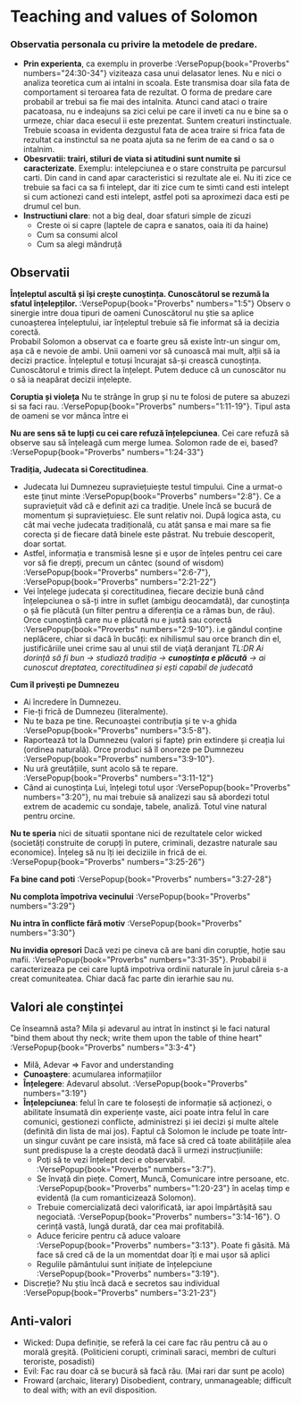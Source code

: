 # Teaching and values of Solomon

### Observatia personala cu privire la metodele de predare. 
- **Prin experienta**, ca exemplu in proverbe :VersePopup{book="Proverbs" numbers="24:30-34"} viziteaza casa unui delasator lenes. Nu e nici o analiza teoretica cum ai intalni in scoala. Este transmisa doar sila fata de comportament si teroarea fata de rezultat. O forma de predare care probabil ar trebui sa fie mai des intalnita. Atunci cand ataci o traire pacatoasa, nu e indeajuns sa zici celui pe care il inveti ca nu e bine sa o urmeze, chiar daca esecul ii este prezentat. Suntem creaturi instinctuale. Trebuie scoasa in evidenta dezgustul fata de acea traire si frica fata de rezultat ca instinctul sa ne poata ajuta sa ne ferim de ea cand o sa o intalnim.
- **Obesrvatii: trairi, stiluri de viata si atitudini sunt numite si caracterizate**. Exemplu: intelepciunea e o stare construita pe parcursul carti. Din cand in cand apar caracteristici si rezultate ale ei. Nu iti zice ce trebuie sa faci ca sa fi intelept, dar iti zice cum te simti cand esti intelept si cum actionezi cand esti intelept, astfel poti sa aproximezi daca esti pe drumul cel bun. 
- **Instructiuni clare**: not a big deal, doar sfaturi simple de zicuzi
    - Creste oi si capre (laptele de capra e sanatos, oaia iti da haine)
    - Cum sa consumi alcol
    - Cum sa alegi mândruță

## Observatii
**Înțeleptul ascultă și își crește cunoștința. Cunoscătorul se rezumă la sfatul înțelepților.** :VersePopup{book="Proverbs" numbers="1:5"} Observ o sinergie intre doua tipuri de oameni
Cunoscătorul nu știe sa aplice cunoașterea înțeleptului, iar înțeleptul trebuie să fie informat să ia decizia corectă.   
Probabil Solomon a observat ca e foarte greu să existe într-un singur om, așa că e nevoie de ambi. Unii oameni vor să cunoască mai mult, alții să ia decizi practice.
Înțeleptul e totuși încurajat să-și crească cunoștința. Cunoscătorul e trimis direct la înțelept. Putem deduce că un cunoscător nu o să ia neapărat decizii ințelepte.

**Coruptia și violeța** Nu te strânge în grup și nu te folosi de putere sa abuzezi si sa faci rau. :VersePopup{book="Proverbs" numbers="1:11-19"}. Tipul asta de oameni se vor mânca între ei 

**Nu are sens să te lupți cu cei care refuză înțelepciunea**. Cei care refuză să observe sau să înțeleagă cum merge lumea. Solomon rade de ei, based? :VersePopup{book="Proverbs" numbers="1:24-33"}

**Tradiția, Judecata si Corectitudinea**. 
- Judecata lui Dumnezeu supraviețuiește testul timpului. Cine a urmat-o este ținut minte :VersePopup{book="Proverbs" numbers="2:8"}. Ce a supraviețuit văd că e definit azi ca tradiție. Unele încă se bucură de momentum și supraviețuiesc. Ele sunt relativ noi. După logica asta, cu cât mai veche judecata tradițională, cu atât șansa e mai mare sa fie corecta și de fiecare dată binele este păstrat. Nu trebuie descoperit, doar sortat. 
- Astfel, informația e transmisă lesne și e ușor de înțeles pentru cei care vor să fie drepți, precum un cântec (sound of wisdom) :VersePopup{book="Proverbs" numbers="2:6-7"}, :VersePopup{book="Proverbs" numbers="2:21-22"}
- Vei înțelege judecata și corectitudinea, fiecare decizie bună când înțelepciunea o să-ți intre in suflet (ambigu deocamdată), dar cunoștința o șă fie plăcută (un filter pentru a diferenția ce a rămas bun, de rău). Orce cunoștință care nu e plăcută nu e justă sau corectă :VersePopup{book="Proverbs" numbers="2:9-10"}. i.e gândul conține neplăcere, chiar si dacă în bucăți: ex nihilismul sau orce branch din el, justificăriile unei crime sau al unui stil de viață deranjant
*TL:DR Ai dorință să fi bun -> studiază tradiția -> **cunoștința e plăcută** -> ai cunoscut dreptatea, corectitudinea și ești capabil de judecată*

**Cum îl privești pe Dumnezeu**
- Ai încredere în Dumnezeu. 
- Fie-ți frică de Dumnezeu (literalmente). 
- Nu te baza pe tine. Recunoaștei contribuția și te v-a ghida :VersePopup{book="Proverbs" numbers="3:5-8"}.
- Raportează tot la Dumnezeu (valori și fapte) prin extindere și creația lui (ordinea naturală). Orce produci să îl onoreze pe Dumnezeu :VersePopup{book="Proverbs" numbers="3:9-10"}. 
- Nu urâ greutățiile, sunt acolo să te repare. :VersePopup{book="Proverbs" numbers="3:11-12"}
- Când ai cunoștința Lui, înțelegi totul ușor :VersePopup{book="Proverbs" numbers="3:20"}, nu mai trebuie să analizezi sau să abordezi totul extrem de academic cu sondaje, tabele, analiză. Totul vine natural pentru orcine.

**Nu te speria** nici de situatii spontane nici de rezultatele celor wicked (societăți construite de corupți în putere, criminali, dezastre naturale sau economice). Înțeleg să nu îți iei deciziile in frică de ei. :VersePopup{book="Proverbs" numbers="3:25-26"}

**Fa bine cand poti** :VersePopup{book="Proverbs" numbers="3:27-28"}

**Nu complota împotriva vecinului** :VersePopup{book="Proverbs" numbers="3:29"}

**Nu intra în conflicte fără motiv** :VersePopup{book="Proverbs" numbers="3:30"}

**Nu invidia opresori** Dacă vezi pe cineva că are bani din corupție, hoție sau mafii. :VersePopup{book="Proverbs" numbers="3:31-35"}. Probabil ii caracterizeaza pe cei care luptă impotriva ordinii naturale în jurul căreia s-a creat comuniteatea. Chiar dacă fac parte din ierarhie sau nu. 


## Valori ale conștinței
Ce înseamnă asta? Mila și adevarul au intrat în instinct și le faci natural "bind them about thy neck; write them upon the table of thine heart" :VersePopup{book="Proverbs" numbers="3:3-4"}
- Milă, Adevar => Favor and understanding
- **Cunoaștere**: acumularea informațiilor
- **Înțelegere**: Adevarul absolut. :VersePopup{book="Proverbs" numbers="3:19"}
- **Înțelepciunea**: felul în care te folosești de informație să acționezi, o abilitate însumată din experiențe vaste, aici poate intra felul în care comunici, gestionezi conflicte, administrezi și iei decizi și multe altele (definită din lista de mai jos). Faptul că Solomon le include pe toate într-un singur cuvânt pe care insistă, mă face să cred că toate abilitățiile alea sunt predispuse la a crește deodată dacă îi urmezi instrucțiuniile:
    - Poți să te vezi înțelept deci e observabil. :VersePopup{book="Proverbs" numbers="3:7"}. 
    - Se învață din piețe. Comerț, Muncă, Comunicare intre persoane, etc. :VersePopup{book="Proverbs" numbers="1:20-23"} în acelaș timp e evidentă (la cum romanticizează Solomon).
    - Trebuie comercializată deci valorificată, iar apoi împărtășită sau negociată. :VersePopup{book="Proverbs" numbers="3:14-16"}. O cerință vastă, lungă durată, dar cea mai profitabilă.
    - Aduce fericire pentru că aduce valoare :VersePopup{book="Proverbs" numbers="3:13"}. Poate fi găsită. Mă face să cred că de la un momentdat doar îți e mai ușor să aplici
    - Regulile pământului sunt inițiate de înțelepciune :VersePopup{book="Proverbs" numbers="3:19"}.
- Discreție? Nu știu încă dacă e secretos sau individual :VersePopup{book="Proverbs" numbers="3:21-23"}

## Anti-valori
- Wicked: Dupa definiție, se referă la cei care fac rău pentru că au o morală greșită. (Politicieni corupti, criminali saraci, membri de culturi teroriste, posadisti)
- Evil: Fac rau doar că se bucură să facă rău. (Mai rari dar sunt pe acolo)
- Froward (archaic, literary) Disobedient, contrary, unmanageable; difficult to deal with; with an evil disposition.